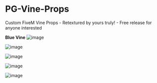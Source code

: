 # PG-Vine-Props
Custom FiveM Vine Props - Retextured by yours truly! - Free release for anyone interested


**Blue Vine**
![image](https://github.com/PrivateGiles/PG-Vine-Props/assets/56416493/d39c1c9f-8498-4808-a5d1-a0b34e562a57)

![image](https://github.com/PrivateGiles/PG-Vine-Props/assets/56416493/6523eec1-19b2-4de6-ae01-60dec8366c42)

![image](https://github.com/PrivateGiles/PG-Vine-Props/assets/56416493/0ffb1e22-a4c3-4062-8f90-baac3659e7b4)

![image](https://github.com/PrivateGiles/PG-Vine-Props/assets/56416493/c5947e3e-7fe0-43b5-81b5-fe203bae2708)

![image](https://github.com/PrivateGiles/PG-Vine-Props/assets/56416493/f6e1b0a9-218a-4069-968a-2d310350b9e5)




